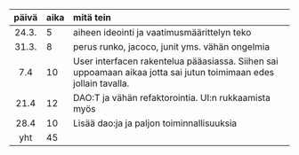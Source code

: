 | päivä | aika | mitä tein  |
| :----:|:-----| :-----|
| 24.3. | 5    | aiheen ideointi ja vaatimusmäärittelyn teko |
| 31.3. | 8    | perus runko, jacoco, junit yms. vähän ongelmia |
| 7.4   | 10   | User interfacen rakentelua pääasiassa. Siihen sai uppoamaan aikaa jotta sai jutun toimimaan edes jollain tavalla. |
| 21.4   | 12   | DAO:T ja vähän refaktorointia. UI:n rukkaamista myös |
| 28.4   | 10   | Lisää dao:ja ja paljon toiminnallisuuksia |
| yht   | 45   | | 
